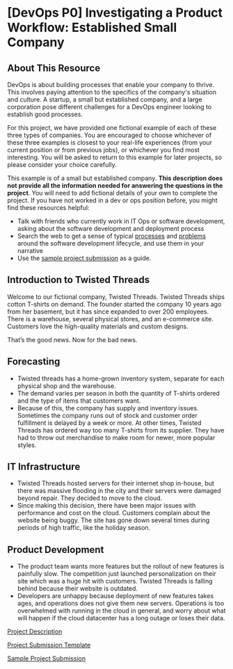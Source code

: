 # [DevOps P0] Investigating a Product Workflow: Established Small Company

## About This Resource

DevOps is about building processes that enable your company to thrive. This involves paying attention to the specifics of the company's situation and culture. A startup, a small but established company, and a large corporation pose different challenges for a DevOps engineer looking to establish good processes.

For this project, we have provided one fictional example of each of these three types of companies. You are encouraged to choose whichever of these three examples is closest to your real-life experiences (from your current position or from previous jobs), or whichever you find most interesting. You will be asked to return to this example for later projects, so please consider your choice carefully. 

This example is of a small but established company. **This description does not provide all the information needed for answering the questions in the project**. You will need to add fictional details of your own to complete the project. If you have not worked in a dev or ops position before, you might find these resources helpful: 
* Talk with friends who currently work in IT Ops or software development, asking about the software development and deployment process
* Search the web to get a sense of typical [processes](https://www.google.com/#hl=en&q=IT%20development%20typical%20processes) and [problems](https://www.google.com/#hl=en&q=IT+development+typical+processes+problems) around the software development lifecycle, and use them in your narrative
* Use the [sample project submission](https://github.com/udacity/Project-Descriptions-for-Review/blob/9d7b8dd2c0d6d23fe5ecf768351b68184835a443/DevOps/P0/P0_Sample_Submission.md) as a guide. 

## Introduction to Twisted Threads

Welcome to our fictional company, Twisted Threads. Twisted Threads ships cotton T-shirts on demand. The founder started the company 10 years ago from her basement, but it has since expanded to over 200 employees. There is a warehouse, several physical stores, and an e-commerce site. Customers love the high-quality materials and custom designs.

That’s the good news. Now for the bad news. 

## Forecasting

* Twisted threads has a home-grown inventory system, separate for each physical shop and the warehouse. 
* The demand varies per season in both the quantity of T-shirts ordered and the type of items that customers want.
* Because of this, the company has supply and inventory issues. Sometimes the company runs out of stock and customer order fulfillment is delayed by a week or more. At other times, Twisted Threads has ordered way too many T-shirts from its supplier. They have had to throw out merchandise to make room for newer, more popular styles. 

## IT Infrastructure

* Twisted Threads hosted servers for their internet shop in-house, but there was massive flooding in the city and their servers were damaged beyond repair. They decided to move to the cloud. 
* Since making this decision, there have been major issues with performance and cost on the cloud. Customers complain about the website being buggy. The site has gone down several times during periods of high traffic, like the holiday season. 

## Product Development

* The product team wants more features but the rollout of new features is painfully slow. The competition just launched personalization on their site which was a huge hit with customers. Twisted Threads is falling behind because their website is outdated. 
* Developers are unhappy because deployment of new features takes ages, and operations does not give them new servers. Operations is too overwhelmed with running in the cloud in general, and worry about what will happen if the cloud datacenter has a long outage or loses their data.

[Project Description](P0_Project_Instructions.md)

[Project Submission Template](P0_Template.md)

[Sample Project Submission](P0_Sample_Submission.md)
